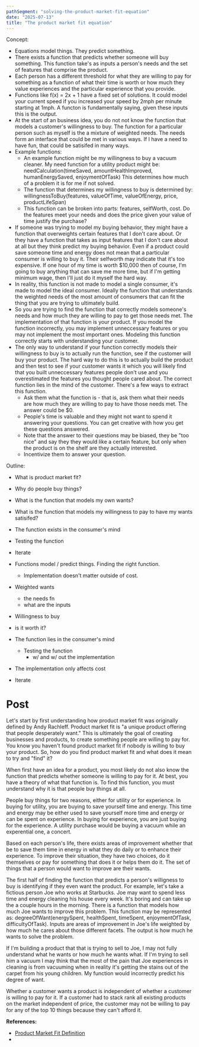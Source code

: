 ```yaml
---
pathSegment: "solving-the-product-market-fit-equation"
date: "2025-07-13"
title: "The product market fit equation"
---
```


Concept:
  - Equations model things. They predict something. 
  - There exists a function that predicts whether someone will buy something. This function take's as inputs a person's needs and the set of features that comprise the product.
  - Each person has a different threshold for what they are willing to pay for something as a function of what their time is worth or how much they value experiences and the particular experience that you provide.
  - Functions like f(x) = 2x + 1 have a fixed set of solutions. It could model your current speed if you increased your speed by 2mph per minute starting at 1mph. A functon is fundamentally saying, given these inputs this is the output.
  - At the start of an business idea, you do not not know the function that models a customer's willingness to buy. The function for a particular person such as myself is the a mixture of weighted needs. The needs form an interface that could be met in various ways. If I have a need to have fun, that could be satisifed in many ways.
  - Example functions:
    - An example function might be my willingness to buy a vacuum cleaner. My need function for a utility product might be:
      needCalculation(timeSaved, amountHealthImproved, humanEnergySaved, enjoymentOfTask)
    This determines how much of a problem it is for me if not solved.
    - The function that determines my willingness to buy is determined by:
    willingnessToBuy(features, valueOfTime, valueOfEnergy, price, productLifeSpan)
    - This function can be broken into parts: features, selfWorth, cost. Do the features meet your needs and does the price given your value of time justify the purchase?
  - If someone was trying to model my buying behavior, they might have a function that overweights certain features that I don't care about. Or they have a function that takes as input features that I don't care about at all but they think predict my buying behavior. Even if a product could save someone time and energy does not mean that a particular consumer is willing to buy it. Their selfworth may indicate that it's too expensive. If one hour of my time is worth $10,000 then of course, I'm going to buy anything that can save me more time, but if I'm getting minimum wage, then I'll just do it myself the hard way.
  - In reality, this function is not made to model a single consumer, it's made to model the ideal consumer. Ideally the function that understands the weighted needs of the most amount of consumers that can fit the thing that you are trying to ultimately build.
  - So you are trying to find the function that correctly models someone's needs and how much they are willing to pay to get those needs met. The implementation of that function is your product. If you model the function incorrectly, you may implement unneccessary features or you may not implement the most important ones. Modeling this function correctly starts with understanding your customer. 
  - The only way to understand if your function correctly models their willingness to buy is to actually run the function, see if the customer will buy your product. The hard way to do this is to actually build the product and then test to see if your customer wants it which you will likely find that you built unneccessary features people don't use and you overestimated the features you thought people cared about. The correct function lies in the mind of the customer. There's a few ways to extract this function.
    - Ask them what the function is - that is, ask them what their needs are how much they are willing to pay to have those needs met. The answer could be $0.
    - People's time is valuable and they might not want to spend it answering your questions. You can get creative with how you get these questions answered.
    - Note that the answer to their questions may be biased, they be "too nice" and say they they would like a certain feature, but only when the product is on the shelf are they actually interested.
    - Incentivize them to answer your question.


Outline:
 - What is product market fit?
 - Why do people buy things?
 - What is the function that models my own wants?
 - What is the function that models my willingness to pay to have my wants satisifed?
 - The function exists in the consumer's mind
 - Testing the function
 - Iterate


 - Functions model / predict things. Finding the right function. 
   - Implementation doesn't matter outside of cost.
 - Weighted wants
   - the needs fn
   - what are the inputs
 - Willingness to buy
  - is it worth it?
- The function lies in the consumer's mind
  - Testing the function
    - w/ and w/ out the implementation
- The implementation only affects cost
- Iterate

# Post
Let's start by first understanding how product market fit was originally defined by Andy Rachleff. Product market fit is "a unique product offering that people desperately want." This is ultimately the goal of creating businesses and products, to create something people are willing to pay for. You know you haven't found product market fit if nobody is willing to buy your product. So, how do you find product market fit and what does it mean to try and "find" it?

When first have an idea for a product, you most likely do not also know the function that predicts whether someone is willing to pay for it. At best, you have a theory of what that function is. To find this function, you must understand why it is that people buy things at all.

People buy things for two reasons, either for utility or for experience. In buying for utility, you are buying to save yourself time and energy. This time and energy may be either used to save yourself more time and energy or can be spent on experience. In buying for experience, you are just buying for the experience. A utility purchase would be buying a vacuum while an experential one, a concert.

Based on each person's life, there exists areas of improvement whether that be to save them time in energy in what they do daily or to enhance their experience. To improve their situation, they have two choices, do it themselves or pay for something that does it or helps them do it. The set of things that a person would want to improve are their wants.

The first half of finding the function that predicts a person's willigness to buy is identifying if they even want the product. For example, let's take a fictious person Joe who works at Starbucks. Joe may want to spend less time and energy cleaning his house every week. It's boring and can take up the a couple hours in the morning. There is a function that models how much Joe wants to improve this problem. This function may be represented as: degreeOfWant(energySpent, healthSpent, timeSpent, enjoymentOfTask, difficultyOfTask). Inputs are areas of improvement in Joe's life weighted by how much he cares about those different facets. The output is how much he wants to solve the problem.

If I'm building a product that that is trying to sell to Joe, I may not fully understand what he wants or how much he wants what. If I'm trying to sell him a vacuum I may think that the most of the pain that Joe experiences in cleaning is from vacuuming when in reality it's getting the stains out of the carpet from his young children. My function would incorrectly predict his degree of want. 



Whether a customer wants a product is independent of whether a customer is willing to pay for it. If a customer had to stack rank all existing products on the market independent of price, the customer may not be willing to pay for any of the top 10 things because they can't afford it. 





**References:**

- [Product Market Fit Definition](https://en.wikipedia.org/wiki/Product-market_fit)
- 
